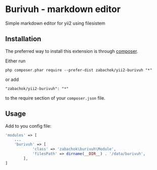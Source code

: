 Burivuh - markdown editor
=========================
Simple markdown editor for yii2 using filesistem

Installation
------------

The preferred way to install this extension is through [composer](http://getcomposer.org/download/).

Either run

```
php composer.phar require --prefer-dist zabachok/yii2-burivuh "*"
```

or add

```
"zabachok/yii2-burivuh": "*"
```

to the require section of your `composer.json` file.


Usage
-----

Add to you config file:

```php
'modules' => [
    ...
    'burivuh' => [
            'class' => 'zabachok\burivuh\Module',
            'filesPath' => dirname(__DIR__) . '/data/burivuh',
        ],
]
```